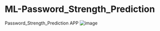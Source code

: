 # ML-Password_Strength_Prediction
Password_Strength_Prediction APP
![image](https://user-images.githubusercontent.com/104320538/233615225-3252320a-0f4c-4182-8ec9-df7fdf120f72.png)

